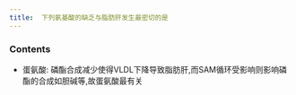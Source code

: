 ```yaml
---
title:  下列氨基酸的缺乏与脂肪肝发生最密切的是
--- 
```


### Contents
- 蛋氨酸: 磷酯合成减少使得VLDL下降导致脂肪肝,而SAM循环受影响则影响磷酯的合成如胆碱等,故蛋氨酸最有关
